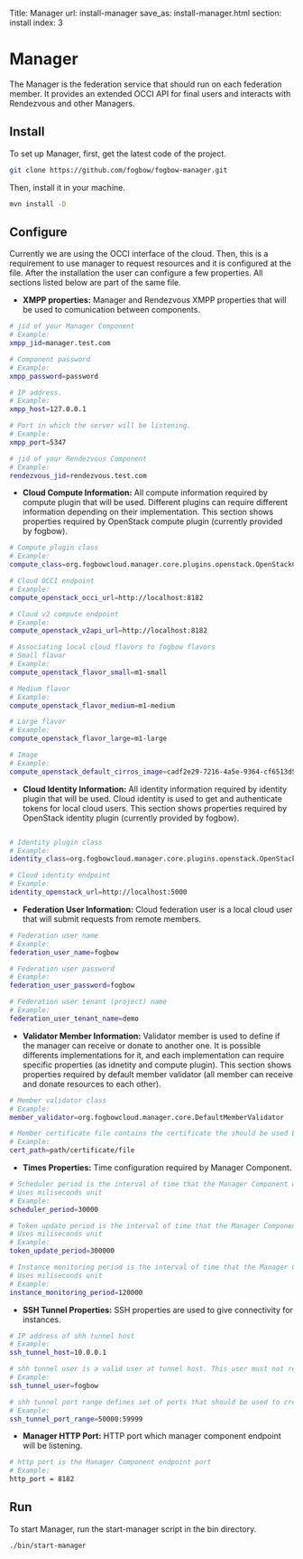 Title: Manager
url: install-manager
save_as: install-manager.html
section: install
index: 3

# Manager

The Manager is the federation service that should run on each federation member. It provides an extended OCCI API for final users and interacts with Rendezvous and other Managers.  

## Install
To set up Manager, first, get the latest code of the project.
```bash
git clone https://github.com/fogbow/fogbow-manager.git
```
Then, install it in your machine.
```bash
mvn install -D
```

## Configure
Currently we are using the OCCI interface of the cloud. Then, this is a requirement to use manager to request resources and it is configured at the file.
After the installation the user can configure a few properties. All sections listed below are part of the same file.

* **XMPP properties:** Manager and Rendezvous XMPP properties that will be used to comunication between components.  

```bash
# jid of your Manager Component
# Example:
xmpp_jid=manager.test.com

# Component password
# Example:
xmpp_password=password

# IP address.
# Example:
xmpp_host=127.0.0.1

# Port in which the server will be listening.
# Example:
xmpp_port=5347

# jid of your Rendezvous Component
# Example:
rendezvous_jid=rendezvous.test.com
```

* **Cloud Compute Information:** All compute information required by compute plugin that will be used. Different plugins can require different information depending on their implementation. This section shows properties required by OpenStack compute plugin (currently provided by fogbow).

```bash
# Compute plugin class
# Example:
compute_class=org.fogbowcloud.manager.core.plugins.openstack.OpenStackComputePlugin

# Cloud OCCI endpoint
# Example:
compute_openstack_occi_url=http://localhost:8182

# Cloud v2 compute endpoint
# Example:
compute_openstack_v2api_url=http://localhost:8182

# Associating local cloud flavors to fogbow flavors
# Small flavor
# Example:
compute_openstack_flavor_small=m1-small

# Medium flavor
# Example:
compute_openstack_flavor_medium=m1-medium

# Large flavor
# Example:
compute_openstack_flavor_large=m1-large

# Image
# Example:
compute_openstack_default_cirros_image=cadf2e29-7216-4a5e-9364-cf6513d5f1fd
```

* **Cloud Identity Information:** All identity information required by identity plugin that will be used. Cloud identity is used to get and authenticate tokens for local cloud users. This section shows properties required by OpenStack identity plugin (currently provided by fogbow). 

```bash

# Identity plugin class
# Example:
identity_class=org.fogbowcloud.manager.core.plugins.openstack.OpenStackIdentityPlugin

# Cloud identity endpoint
# Example:
identity_openstack_url=http://localhost:5000
```

* **Federation User Information:** Cloud federation user is a local cloud user that will submit requests from remote members.

```bash
# Federation user name
# Example:
federation_user_name=fogbow

# Federation user password
# Example:
federation_user_password=fogbow

# Federation user tenant (project) name
# Example:
federation_user_tenant_name=demo
```

* **Validator Member Information:** Validator member is used to define if the manager can receive or donate to another one. It is possible differents implementations for it, and each implementation can require specific properties (as idnetity and compute plugin). This section shows properties required by default member validator (all member can receive and donate resources to each other).

```bash
# Member validator class
# Example:
member_validator=org.fogbowcloud.manager.core.DefaultMemberValidator

# Member certificate file contains the certificate the should be used by the manager 
# Example:
cert_path=path/certificate/file
```

* **Times Properties:** Time configuration required by Manager Component.

```bash
# Scheduler period is the interval of time that the Manager Component will periodicaly submit requests that are not fulfilled yet
# Uses miliseconds unit
# Example:
scheduler_period=30000

# Token update period is the interval of time that the Manager Component will check if it is needed to get new token for requests and get it if yes
# Uses miliseconds unit
# Example:
token_update_period=300000

# Instance monitoring period is the interval of time that the Manager Component will check if the request's instance still exists. If not, the manager will update request state according to request's attributes
# Uses miliseconds unit
# Example:
instance_monitoring_period=120000
```

* **SSH Tunnel Properties:** SSH properties are used to give connectivity for instances.

```bash
# IP address of shh tunnel host
# Example:
ssh_tunnel_host=10.0.0.1

# shh tunnel user is a valid user at tunnel host. This user must not requere password
# Example:
ssh_tunnel_user=fogbow

# shh tunnel port range defines set of ports that should be used to create reverse tunnels to the instances
# Example:
ssh_tunnel_port_range=50000:59999
```

* **Manager HTTP Port:** HTTP port which manager component endpoint will be listening.

```bash
# http port is the Manager Component endpoint port
# Example:
http_port = 8182

```
## Run
To start Manager, run the start-manager script in the bin directory.

```bash
./bin/start-manager
```
